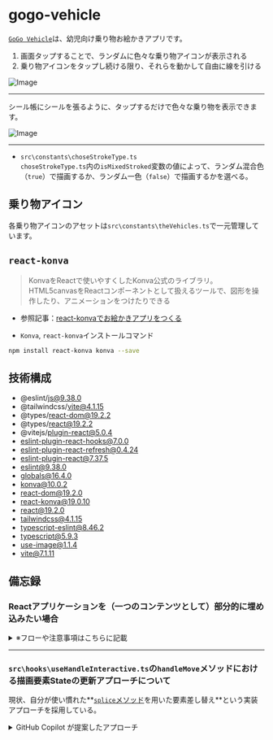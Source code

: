 # gogo-vehicle

[`GoGo Vehicle`](https://k2webservice.xsrv.jp/r0105/gogo/)は、幼児向け乗り物お絵かきアプリです。
1. 画面タップすることで、ランダムに色々な乗り物アイコンが表示される
2. 乗り物アイコンをタップし続ける限り、それらを動かして自由に線を引ける

![Image](https://github.com/user-attachments/assets/338dc9fd-5db0-4114-80e7-8e5eaebc87c9)

---

シール帳にシールを張るように、タップするだけで色々な乗り物を表示できます。

![Image](https://github.com/user-attachments/assets/6d6592be-d951-4c62-a526-94e505777606)

---

- `src\constants\choseStrokeType.ts`<br>
`choseStrokeType.ts`内の`isMixedStroked`変数の値によって、ランダム混合色（`true`）で描画するか、ランダム一色（`false`）で描画するかを選べる。

## 乗り物アイコン
各乗り物アイコンのアセットは`src\constants\theVehicles.ts`で一元管理しています。

## `react-konva`
> KonvaをReactで使いやすくしたKonva公式のライブラリ。<br>
> HTML5canvasをReactコンポーネントとして扱えるツールで、図形を操作したり、アニメーションをつけたりできる

- 参照記事：[react-konvaでお絵かきアプリをつくる](https://qiita.com/yukinonyukinon/items/4cc4b0a36dfa20723c0d)

- `Konva`, `react-konva`インストールコマンド<br>
```bash
npm install react-konva konva --save
```

## 技術構成
- @eslint/js@9.38.0
- @tailwindcss/vite@4.1.15
- @types/react-dom@19.2.2
- @types/react@19.2.2
- @vitejs/plugin-react@5.0.4
- eslint-plugin-react-hooks@7.0.0
- eslint-plugin-react-refresh@0.4.24
- eslint-plugin-react@7.37.5
- eslint@9.38.0
- globals@16.4.0
- konva@10.0.2
- react-dom@19.2.0
- react-konva@19.0.10
- react@19.2.0
- tailwindcss@4.1.15
- typescript-eslint@8.46.2
- typescript@5.9.3
- use-image@1.1.4
- vite@7.1.11

## 備忘録
### Reactアプリケーションを（一つのコンテンツとして）部分的に埋め込みたい場合

<details>
<summary>※フローや注意事項はこちらに記載</summary>

#### ビルド成果物を適当な場所にアップ（ホスティング）
現状デプロイ先：`https://k2webservice.xsrv.jp/r0105/gogo`

#### Reactアプリケーションを（一つのコンテンツとして）部分的に埋め込みたいページを編集

```html
<!-- CSSを読み込む -->
<!-- 後述する Vite設定前（ハッシュ付き、ビルド毎に変わる）: -->
<!-- <link rel="stylesheet" href="/<部分的に表示させたいページのパス>/assets/index-abc123.css"> -->

<!-- Vite設定後（固定ファイル名）: -->
<link rel="stylesheet" crossorigin href="/r0105/gogo/assets/index.css">

<!-- Reactアプリが表示される場所 -->
<div id="root"></div>

<!-- JSを読み込む -->
<!-- 後述する Vite設定前（ハッシュ付き、ビルド毎に変わる）: -->
<!-- <script type="module" src="/<部分的に表示させたいページのパス>/assets/index-def456.js"></script> -->

<!-- Vite設定後（固定ファイル名）: -->
<script type="module" crossorigin src="/r0105/gogo/assets/bundle.js"></script>
```

※ビルドのたびにファイル名を更新する必要があるので注意。Vite を使っていると以下の記述を行うことでファイル名を固定できる

#### Vite設定： `vite.config.ts`
```ts
// https://vitejs.dev/config/
export default defineConfig({
  plugins: [
    react(),
    tailwindcss(),
  ],
  // base: '/r0105/gogo', // ビルド成果物のホスティング先パスを指定
  /* 以下を追記することでビルド成果物のファイル名を固定できる */
  build: {
    rollupOptions: {
      output: {
        entryFileNames: 'assets/bundle.js',
        chunkFileNames: 'assets/[name].js',  // `[name]`は、viteの本番ビルド用バンドラー`Rollup`が自動的に決定したチャンク名やアセット名を使用するプレースホルダー
        assetFileNames: (assetInfo) => {
          // CSSファイルは固定名
          if (assetInfo.names.includes('.css')) {
            return 'assets/bundle.css';
          }
          // その他のアセット（画像等）は元の名前を保持
          return 'assets/[name].[ext]';
        }
      }
    }
  }
})
```

#### デプロイ後にスタイルが崩れている場合
アプリケーション側のスタイル優先度が低いために起こっているので以下を試して対応する

- CSS（スタイルシート）の読み込み位置を最後方に持ってくる（CSSは後述優先なので最後の方に記述してスタイル優先度を上げる）
  - スタイル指定において詳細度を高める工夫を行う（例：親要素に`id`属性をあてて、それをベースにスタイル指定する）

##### Tailwind CSS を使っている場合
1. プロジェクトルートに`tailwind.config.js`を用意する
- `tailwind.config.js`
```js
export default {
    important: '#root', // すべての Tailwind クラスに #root の詳細度を付与（これでもダメだった場合は以下の !important 付与を実行）
    // important: true,  //  すべての Tailwind クラスに !important を付与
    corePlugins: {
        preflight: true, // Tailwind のリセット CSS を有効化
    },
    content: ["./index.html", "./src/**/*.{js,ts,jsx,tsx}"],
}
```

2. `src/index.css`にTailwind CSSの設定（`tailwind.config.js`）を読み込ませる
```diff
@import "tailwindcss";

+ @config "../tailwind.config.js";

@layer utilities {
    ...
    ..
    .
}
```

> [!NOTE]
> `@config`に、`Unknown at rule @configcss(unknownAtRules)`と警告が表示される場合があるが、これは**VSCodeのCSS言語サーバーがTailwind CSS 4の`@config`を認識していないだけ**で挙動に問題はない

3. ビルドし、生成されたCSS（`https://<ホスティング先パス>/assets/bundle（または index-xxx）.css`）を確認して`!important`が付与されているかをチェックする
- ※余計なスタイルが当たっている場合は他のCSSが効いているケースなので地道に打ち消す

</details>

---

### `src\hooks\useHandleInteractive.ts`の`handleMove`メソッドにおける描画要素Stateの更新アプローチについて
現状、自分が使い慣れた**[`splice`メソッド](https://developer.mozilla.org/ja/docs/Web/JavaScript/Reference/Global_Objects/Array/splice)を用いた要素差し替え**という実装アプローチを採用している。

<details>
<summary>GitHub Copilot が提案したアプローチ</summary>

セッター関数（`setEachVehicle`）内で処理実行し、最終的に`map`関数を通じて更新配列を取得する実装アプローチ。<br>
セッター関数の`prev`（既存State）を用いることで既存配列を取り扱っているため、現実装での`eachVehicle`（`eachVehicleType[]`）をカスタムフックに渡す必要がなくなる。

```ts
setEachVehicle(prev => {
    // 最後に書いた線(配列の最後尾)のインデックス取得
    const lastLineIndex = prev[activeVehicleIndex].lines.length - 1;

    const updatedVehicle = {
        // 既存の各プロパティ
        ...prev[activeVehicleIndex],

        // 初期描画時のアイコン表示制御
        iconSrc: activeVehicleIndex <= 2 ?
            initVehicleIcon :
            prev[activeVehicleIndex].iconSrc,

        // 更新対象の配列要素（アクティブな配列要素が最終描画された要素）の場合
        // 現在描画中の線（配列の最後の要素）に新しい座標を追加
        lines: prev[activeVehicleIndex].lines.map((line, index) =>
            index === lastLineIndex ?
                [...line, point.x, point.y] // 既存の座標に新しい座標を追加
                : line // 既存の座標を展開
        )
    };

    // 更新対象（アクティブな配列要素）のインデックスの場合は新しい配列要素に差し替え、それ以外は既存の要素を維持
    return [...prev].map((vehicle, index) =>
        index === activeVehicleIndex ? updatedVehicle : vehicle
    );
});
```

</details>